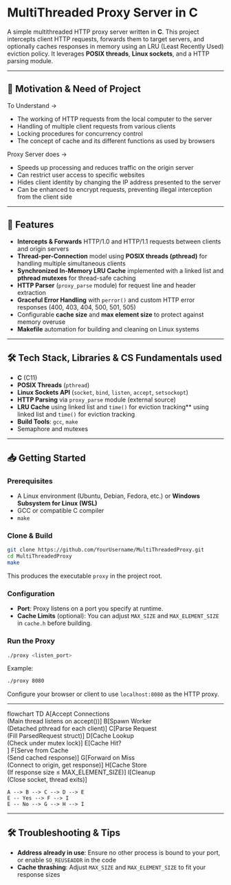 # MultiThreaded Proxy Server in C

A simple multithreaded HTTP proxy server written in **C**. This project intercepts client HTTP requests, forwards them to target servers, and optionally caches responses in memory using an LRU (Least Recently Used) eviction policy. It leverages **POSIX threads**, **Linux sockets**, and a HTTP parsing module.

---

## 🎯 Motivation & Need of Project

To Understand →

- The working of HTTP requests from the local computer to the server
- Handling of multiple client requests from various clients
- Locking procedures for concurrency control
- The concept of cache and its different functions as used by browsers

Proxy Server does →

- Speeds up processing and reduces traffic on the origin server
- Can restrict user access to specific websites
- Hides client identity by changing the IP address presented to the server
- Can be enhanced to encrypt requests, preventing illegal interception from the client side

---

## 🚀 Features

- **Intercepts & Forwards** HTTP/1.0 and HTTP/1.1 requests between clients and origin servers
- **Thread-per-Connection** model using **POSIX threads (pthread)** for handling multiple simultaneous clients
- **Synchronized In-Memory LRU Cache** implemented with a linked list and **pthread mutexes** for thread-safe caching
- **HTTP Parser** (`proxy_parse` module) for request line and header extraction
- **Graceful Error Handling** with `perror()` and custom HTTP error responses (400, 403, 404, 500, 501, 505)
- Configurable **cache size** and **max element size** to protect against memory overuse
- **Makefile** automation for building and cleaning on Linux systems

---

## 🛠 Tech Stack, Libraries & CS Fundamentals used

- **C** (C11)
- **POSIX Threads** (`pthread`)
- **Linux Sockets API** (`socket`, `bind`, `listen`, `accept`, `setsockopt`)
- **HTTP Parsing** via `proxy_parse` module (external source)
- **LRU Cache** using linked list and `time()` for eviction tracking\*\* using linked list and `time()` for eviction tracking
- **Build Tools**: `gcc`, `make`
- Semaphore and mutexes

---

## 📥 Getting Started

### Prerequisites

- A Linux environment (Ubuntu, Debian, Fedora, etc.) or **Windows Subsystem for Linux (WSL)**
- GCC or compatible C compiler
- `make`

### Clone & Build

```bash
git clone https://github.com/YourUsername/MultiThreadedProxy.git
cd MultiThreadedProxy
make
```

This produces the executable `proxy` in the project root.

### Configuration

- **Port**: Proxy listens on a port you specify at runtime.
- **Cache Limits** (optional): You can adjust `MAX_SIZE` and `MAX_ELEMENT_SIZE` in `cache.h` before building.

### Run the Proxy

```bash
./proxy <listen_port>
```

Example:

```bash
./proxy 8080
```

Configure your browser or client to use `localhost:8080` as the HTTP proxy.

---

flowchart TD
    A[Accept Connections<br/>(Main thread listens on accept())]
    B[Spawn Worker<br/>(Detached pthread for each client)]
    C[Parse Request<br/>(Fill ParsedRequest struct)]
    D[Cache Lookup<br/>(Check under mutex lock)]
    E[Cache Hit?<br/>]
    F[Serve from Cache<br/>(Send cached response)]
    G[Forward on Miss<br/>(Connect to origin, get response)]
    H[Cache Store<br/>(If response size ≤ MAX_ELEMENT_SIZE)]
    I[Cleanup<br/>(Close socket, thread exits)]

    A --> B --> C --> D --> E
    E -- Yes --> F --> I
    E -- No --> G --> H --> I

---

## 🛠 Troubleshooting & Tips

- **Address already in use**: Ensure no other process is bound to your port, or enable `SO_REUSEADDR` in the code
- **Cache thrashing**: Adjust `MAX_SIZE` and `MAX_ELEMENT_SIZE` to fit your response sizes



